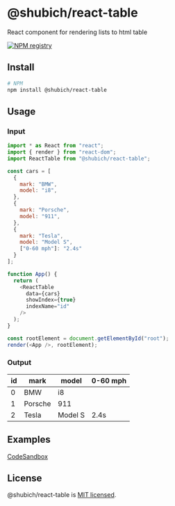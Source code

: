 # @shubich/react-table

React component for rendering lists to html table

[![NPM registry](https://img.shields.io/npm/v/@shubich/react-table.svg?style=for-the-badge)](https://www.npmjs.com/package/@shubich/react-table)

## Install

```bash
# NPM
npm install @shubich/react-table
```

## Usage

### Input

```js
import * as React from "react";
import { render } from "react-dom";
import ReactTable from "@shubich/react-table";

const cars = [
  {
    mark: "BMW",
    model: "i8",
  },
  {
    mark: "Porsche",
    model: "911",
  },
  {
    mark: "Tesla",
    model: "Model S",
    ["0-60 mph"]: "2.4s"
  }
];

function App() {
  return (
    <ReactTable
      data={cars}
      showIndex={true}
      indexName="id"
    />
  );
}

const rootElement = document.getElementById("root");
render(<App />, rootElement);
```

### Output

| id | mark      | model   | 0-60 mph |
| -- |-----------| --------|----------|
| 0  | BMW       | i8      |          |
| 1  | Porsche   | 911     |          |
| 2  | Tesla     | Model S | 2.4s     |

## Examples

[CodeSandbox](https://codesandbox.io/s/shubichreact-table-z5rs4)

## License

@shubich/react-table is [MIT licensed](https://github.com/shubich/react-table/blob/master/LICENSE).
